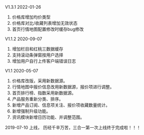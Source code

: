 V1.3.1 2022-01-26
1. 价格库增加均价类型
2. 价格库对比/收藏列表增加无效状态
3. 首页行情地图配置修改时缓存bug修改

V1.1.2 2020-09-07
1. 增加栏目和红桃三数据缓存
2. 支持滚动条弹窗按用户选择
3. 增加用户自行上传客户端错误日志

V1.1 2020-05-07
1. 价格库改版，采用新数据源。
2. 行情地图中报价信息改用新数据源，报价项进行调整。
3. 首页排行榜、指数采用新数据源。
4. 产品服务重新分类、排序。
5. 新增产品订阅、信息项关注、报价项收藏数量统计。
6. 新增强制升级功能。
7. 资讯模块新增日历功能、并调整范围。

2019-07-10 上线， 历经千辛万苦，三合一第一次上线终于完成啦！！！